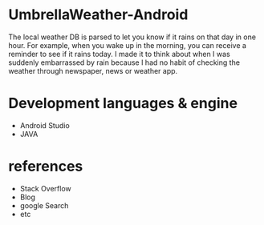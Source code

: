 # UmbrellaWeather-Android

 The local weather DB is parsed to let you know if it rains on that day in one hour.
For example, when you wake up in the morning, you can receive a reminder to see if it rains today.
I made it to think about when I was suddenly embarrassed by rain because I had no habit of checking the weather through newspaper, news or weather app.

# Development languages & engine
* Android Studio
* JAVA

# references
* Stack Overflow
* Blog
* google Search
* etc
